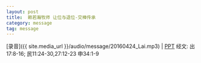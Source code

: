 ```yaml
---
layout: post
title:  赖若瀚牧师 让位与退位-交棒传承
category: message
tag: message
---
```


[录音]({{ site.media_url }}/audio/message/20160424_Lai.mp3) | [PPT]() 
经文: 出17:8-16; 民11:24-30,27:12-23 申34:1-9
